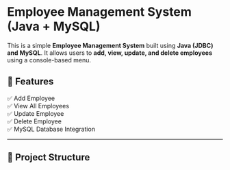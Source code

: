 # Employee Management System (Java + MySQL)

This is a simple **Employee Management System** built using **Java (JDBC) and MySQL**. It allows users to **add, view, update, and delete employees** using a console-based menu.

## 🚀 Features
✅ Add Employee  
✅ View All Employees  
✅ Update Employee  
✅ Delete Employee  
✅ MySQL Database Integration  

---

## 📂 Project Structure
